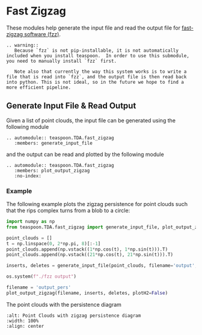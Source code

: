 # Fast Zigzag

These modules help generate the input file and read the output file for [fast-zigzag software (fzz)](https://github.com/TDA-Jyamiti/fzz). 

```{eval-rst}
.. warning:: 
   Because `fzz` is not pip-installable, it is not automatically included when you install teaspoon.  In order to use this submodule, you need to manually install `fzz` first. 

   Note also that currently the way this system works is to write a file that is read into `fzz`, and the output file is then read back into python. This is not ideal, so in the future we hope to find a more efficient pipeline.  
```

## Generate Input File & Read Output 

Given a list of point clouds, the input file can be generated using the following module

```{eval-rst}
.. automodule:: teaspoon.TDA.fast_zigzag
   :members: generate_input_file
```

and the output can be read and plotted by the following module

```{eval-rst}
.. automodule:: teaspoon.TDA.fast_zigzag
   :members: plot_output_zigzag
   :no-index:
```

### Example

The following example plots the zigzag persistence for point clouds such that the rips complex turns from a blob to a circle:

```python
import numpy as np
from teaspoon.TDA.fast_zigzag import generate_input_file, plot_output_zigzag

point_clouds = []
t = np.linspace(0, 2*np.pi, 8)[:-1]
point_clouds.append(np.vstack((1*np.cos(t), 1*np.sin(t))).T)
point_clouds.append(np.vstack((21*np.cos(t), 21*np.sin(t))).T)

inserts, deletes = generate_input_file(point_clouds, filename='output', radius=19, n_perm=25, plotting=False)

os.system(f"./fzz output")

filename = 'output_pers'
plot_output_zigzag(filename, inserts, deletes, plotH2=False)

```

The point clouds with the persistence diagram 

```{image} ../../figures/fast_zigzag.png
:alt: Point Clouds with zigzag persistence diagram
:width: 100%
:align: center
```

<br></br>